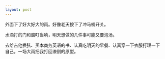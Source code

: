 ```yaml
---
layout: post
---
```


外面下了好大好大的雨。好像老天按下了冲马桶开关。

水滴打的门和窗叮当响，明天想做的几件事可能又要泡汤。

去给吉他换弦、买本商务英语的书、认真吃明天的早餐、认真穿一下衣服打理一下自己。一场大雨把我打回潦倒的原型。
